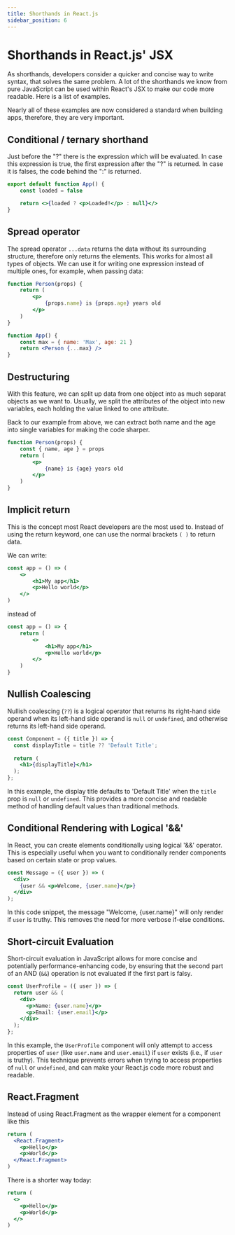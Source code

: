 ```yaml
---
title: Shorthands in React.js
sidebar_position: 6
---
```


# Shorthands in React.js' JSX

As shorthands, developers consider a quicker and concise way to write syntax, that solves the same problem.
A lot of the shorthands we know from pure JavaScript can be used within React's JSX to make our code more readable.
Here is a list of examples.

Nearly all of these examples are now considered a standard when building apps, therefore, they are very important.

## Conditional / ternary shorthand

Just before the "?" there is the expression which will be evaluated.
In case this expression is true, the first expression after the "?" is returned.
In case it is falses, the code behind the ":" is returned.

```jsx
export default function App() {
	const loaded = false

	return <>{loaded ? <p>Loaded!</p> : null}</>
}
```

## Spread operator

The spread operator <code>...data</code> returns the data without its surrounding structure, therefore only returns the elements.
This works for almost all types of objects. We can use it for writing one expression instead of multiple ones, for example, when passing data:

```jsx
function Person(props) {
	return (
		<p>
			{props.name} is {props.age} years old
		</p>
	)
}

function App() {
	const max = { name: 'Max', age: 21 }
	return <Person {...max} />
}
```

## Destructuring

With this feature, we can split up data from one object into as much separat objects as we want to.
Usually, we split the attributes of the object into new variables, each holding the value linked to one attribute.

Back to our example from above, we can extract both name and the age into single variables for making the code sharper.

```jsx
function Person(props) {
	const { name, age } = props
	return (
		<p>
			{name} is {age} years old
		</p>
	)
}
```

## Implicit return

This is the concept most React developers are the most used to.
Instead of using the return keyword, one can use the normal brackets <code>( )</code> to return data.

We can write:

```jsx
const app = () => (
	<>
		<h1>My app</h1>
		<p>Hello world</p>
	</>
)
```

instead of

```jsx
const app = () => {
	return (
		<>
			<h1>My app</h1>
			<p>Hello world</p>
		</>
	)
}
```


## Nullish Coalescing 

Nullish coalescing (`??`) is a logical operator that returns its right-hand side operand when its left-hand side operand is `null` or `undefined`, and otherwise returns its left-hand side operand.

```jsx
const Component = ({ title }) => {
  const displayTitle = title ?? 'Default Title';
  
  return (
    <h1>{displayTitle}</h1>
  );
};
```

In this example, the display title defaults to 'Default Title' when the `title` prop is `null` or `undefined`. This provides a more concise and readable method of handling default values than traditional methods.

## Conditional Rendering with Logical '&&'

In React, you can create elements conditionally using logical '&&' operator. This is especially useful when you want to conditionally render components based on certain state or prop values.

```jsx
const Message = ({ user }) => (
  <div>
    {user && <p>Welcome, {user.name}</p>}
  </div>
);
```

In this code snippet, the message "Welcome, {user.name}" will only render if `user` is truthy. This removes the need for more verbose if-else conditions.


## Short-circuit Evaluation

Short-circuit evaluation in JavaScript allows for more concise and potentially performance-enhancing code, by ensuring that the second part of an AND (`&&`) operation is not evaluated if the first part is falsy.

```jsx
const UserProfile = ({ user }) => {
  return user && (
    <div>
      <p>Name: {user.name}</p>
      <p>Email: {user.email}</p>
    </div>
  );
};
```

In this example, the <code>UserProfile</code> component will only attempt to access properties of `user` (like `user.name` and `user.email`) if `user` exists (i.e., if `user` is truthy). This technique prevents errors when trying to access properties of `null` or `undefined`, and can make your React.js code more robust and readable.


## React.Fragment 

Instead of using React.Fragment as the wrapper element for a component like this

```jsx
return (
  <React.Fragment> 
    <p>Hello</p>
    <p>World</p>
  </React.Fragment>
)
```

There is a shorter way today: 

```jsx
return (
  <>
    <p>Hello</p>
    <p>World</p>
  </>
)
```

